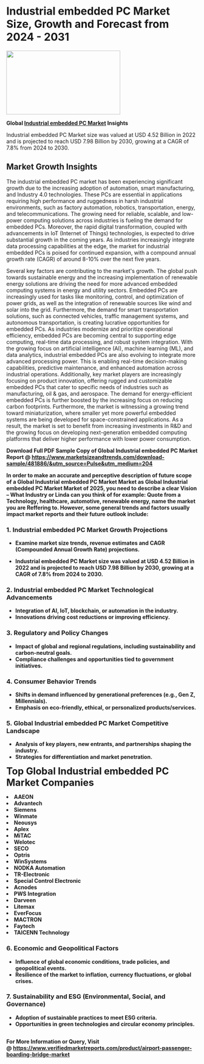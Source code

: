 <H1>Industrial embedded PC Market Size, Growth and Forecast from 2024 - 2031</H1><img class="aligncenter size-medium wp-image-584254" src="https://thirdeyenews.in/wp-content/uploads/2024/09/Global-Market-Research-300x168.jpeg" alt="" width="300" height="168" /><p><strong>Global&nbsp;<a href="https://www.marketsizeandtrends.com/download-sample/481886/&amp;utm_source=Pulse&amp;utm_medium=204">Industrial embedded PC Market</a> Insights</strong></p><p>Industrial embedded PC Market size was valued at USD 4.52 Billion in 2022 and is projected to reach USD 7.98 Billion by 2030, growing at a CAGR of 7.8% from 2024 to 2030.</p><p><h2>Market Growth Insights</h2> <p>The industrial embedded PC market has been experiencing significant growth due to the increasing adoption of automation, smart manufacturing, and Industry 4.0 technologies. These PCs are essential in applications requiring high performance and ruggedness in harsh industrial environments, such as factory automation, robotics, transportation, energy, and telecommunications. The growing need for reliable, scalable, and low-power computing solutions across industries is fueling the demand for embedded PCs. Moreover, the rapid digital transformation, coupled with advancements in IoT (Internet of Things) technologies, is expected to drive substantial growth in the coming years. As industries increasingly integrate data processing capabilities at the edge, the market for industrial embedded PCs is poised for continued expansion, with a compound annual growth rate (CAGR) of around 8-10% over the next five years.</p> <p><strong></strong></p> <p>Several key factors are contributing to the market's growth. The global push towards sustainable energy and the increasing implementation of renewable energy solutions are driving the need for more advanced embedded computing systems in energy and utility sectors. Embedded PCs are increasingly used for tasks like monitoring, control, and optimization of power grids, as well as the integration of renewable sources like wind and solar into the grid. Furthermore, the demand for smart transportation solutions, such as connected vehicles, traffic management systems, and autonomous transportation, is creating lucrative opportunities for embedded PCs. As industries modernize and prioritize operational efficiency, embedded PCs are becoming central to supporting edge computing, real-time data processing, and robust system integration. With the growing focus on artificial intelligence (AI), machine learning (ML), and data analytics, industrial embedded PCs are also evolving to integrate more advanced processing power. This is enabling real-time decision-making capabilities, predictive maintenance, and enhanced automation across industrial operations. Additionally, key market players are increasingly focusing on product innovation, offering rugged and customizable embedded PCs that cater to specific needs of industries such as manufacturing, oil & gas, and aerospace. The demand for energy-efficient embedded PCs is further boosted by the increasing focus on reducing carbon footprints. Furthermore, the market is witnessing a growing trend toward miniaturization, where smaller yet more powerful embedded systems are being developed for space-constrained applications. As a result, the market is set to benefit from increasing investments in R&D and the growing focus on developing next-generation embedded computing platforms that deliver higher performance with lower power consumption. <p><strong></p><p><span class=""><strong>Download Full PDF Sample Copy of Global Industrial embedded PC Market Report</strong> @ <a href="https://www.marketsizeandtrends.com/download-sample/481886/&amp;utm_source=Pulse&amp;utm_medium=204" target="_blank">https://www.marketsizeandtrends.com/download-sample/481886/&amp;utm_source=Pulse&amp;utm_medium=204</a></span></p><p>In order to make an accurate and perceptive description of future scope of a Global&nbsp;Industrial embedded PC Market Market as Global&nbsp;Industrial embedded PC Market Market of 2025, you need to describe a clear Vision &ndash; What Industry or Linda can you think of for example: Quote from a Technology, healthcare, automotive, renewable energy, name the market you are Reffering to. However, some general trends and factors usually impact market reports and their future outlook include:</p><h3>1.&nbsp;<strong>Industrial embedded PC Market Growth Projections</strong></h3><ul><li>Examine market size trends, revenue estimates and CAGR (Compounded Annual Growth Rate) projections.</li><li><p>Industrial embedded PC Market size was valued at USD 4.52 Billion in 2022 and is projected to reach USD 7.98 Billion by 2030, growing at a CAGR of 7.8% from 2024 to 2030.</p></li></ul><h3>2.&nbsp;<strong>Industrial embedded PC Market Technological Advancements</strong></h3><ul><li>Integration of AI, IoT, blockchain, or automation in the industry.</li><li>Innovations driving cost reductions or improving efficiency.</li></ul><h3>3.&nbsp;<strong>Regulatory and Policy Changes</strong></h3><ul><li>Impact of global and regional regulations, including sustainability and carbon-neutral goals.</li><li>Compliance challenges and opportunities tied to government initiatives.</li></ul><h3>4.&nbsp;<strong>Consumer Behavior Trends</strong></h3><ul><li>Shifts in demand influenced by generational preferences (e.g., Gen Z, Millennials).</li><li>Emphasis on eco-friendly, ethical, or personalized products/services.</li></ul><h3>5.&nbsp;<strong>Global Industrial embedded PC Market Competitive Landscape</strong></h3><ul><li>Analysis of key players, new entrants, and partnerships shaping the industry.</li><li>Strategies for differentiation and market penetration.</li></ul><p data-pm-slice="1 1 []"><span style="color: inherit; font-family: inherit; font-size: 25px;">Top Global Industrial embedded PC Market Companies</span></p><div class="" data-test-id=""><p><li>AAEON</li><li> Advantech</li><li> Siemens</li><li> Winmate</li><li> Neousys</li><li> Aplex</li><li> MiTAC</li><li> Welotec</li><li> SECO</li><li> Optris</li><li> WinSystems</li><li> NODKA Automation</li><li> TR-Electronic</li><li> Special Control Electronic</li><li> Acnodes</li><li> PWS Integration</li><li> Darveen</li><li> Litemax</li><li> EverFocus</li><li> MACTRON</li><li> Faytech</li><li> TAICENN Technology</li></p></div><h3>6.&nbsp;<strong>Economic and Geopolitical Factors</strong></h3><ul><li>Influence of global economic conditions, trade policies, and geopolitical events.</li><li>Resilience of the market to inflation, currency fluctuations, or global crises.</li></ul><h3>7.&nbsp;<strong>Sustainability and ESG (Environmental, Social, and Governance)</strong></h3><ul><li>Adoption of sustainable practices to meet ESG criteria.</li><li>Opportunities in green technologies and circular economy principles.</li></ul><h2><strong style="font-size: 14px;">For More Information or Query, Visit @&nbsp;</strong><a style="background-color: #ffffff; font-size: 14px;" href="https://www.marketsizeandtrends.com/report/industrial-embedded-pc-market/" target="_blank">https://www.verifiedmarketreports.com/product/airport-passenger-boarding-bridge-market</a></h2>
